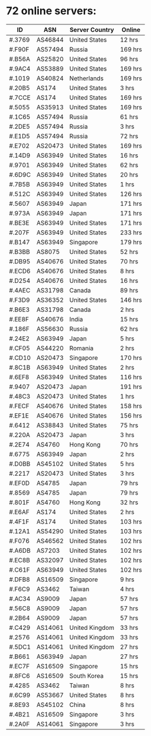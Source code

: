 # 72 online servers:

| ID | ASN | Server Country | Online |
| ------ | ------ | ------ | ------ |
| #.3769 | AS46844 | United States | 12 hrs |
| #.F90F | AS57494 | Russia | 169 hrs |
| #.B56A | AS25820 | United States | 96 hrs |
| #.9AC4 | AS53889 | United States | 169 hrs |
| #.1019 | AS40824 | Netherlands | 169 hrs |
| #.20B5 | AS174 | United States | 3 hrs |
| #.7CCE | AS174 | United States | 169 hrs |
| #.5055 | AS35913 | United States | 169 hrs |
| #.1C65 | AS57494 | Russia | 61 hrs |
| #.2DE5 | AS57494 | Russia | 3 hrs |
| #.E1D5 | AS57494 | Russia | 72 hrs |
| #.E702 | AS20473 | United States | 169 hrs |
| #.14D9 | AS63949 | United States | 16 hrs |
| #.9701 | AS63949 | United States | 62 hrs |
| #.6D9C | AS63949 | United States | 20 hrs |
| #.7B5B | AS63949 | United States | 1 hrs |
| #.512C | AS63949 | United States | 126 hrs |
| #.5607 | AS63949 | Japan | 171 hrs |
| #.973A | AS63949 | Japan | 171 hrs |
| #.BE3E | AS63949 | United States | 171 hrs |
| #.207F | AS63949 | United States | 233 hrs |
| #.B147 | AS63949 | Singapore | 179 hrs |
| #.B3BB | AS8075 | United States | 52 hrs |
| #.DB95 | AS40676 | United States | 70 hrs |
| #.ECD6 | AS40676 | United States | 8 hrs |
| #.D254 | AS40676 | United States | 16 hrs |
| #.4AEC | AS31798 | Canada | 89 hrs |
| #.F3D9 | AS36352 | United States | 146 hrs |
| #.B6E3 | AS31798 | Canada | 2 hrs |
| #.EE8F | AS40676 | India | 15 hrs |
| #.186F | AS56630 | Russia | 62 hrs |
| #.24E2 | AS63949 | Japan | 5 hrs |
| #.CF05 | AS44220 | Romania | 2 hrs |
| #.CD10 | AS20473 | Singapore | 170 hrs |
| #.8C1B | AS63949 | United States | 2 hrs |
| #.6EF8 | AS63949 | United States | 116 hrs |
| #.9407 | AS20473 | Japan | 191 hrs |
| #.48C3 | AS20473 | United States | 1 hrs |
| #.FECF | AS40676 | United States | 158 hrs |
| #.EF1E | AS40676 | United States | 156 hrs |
| #.6412 | AS38843 | United States | 75 hrs |
| #.220A | AS20473 | Japan | 3 hrs |
| #.2E74 | AS4760 | Hong Kong | 70 hrs |
| #.6775 | AS63949 | Japan | 2 hrs |
| #.D0BB | AS45102 | United States | 5 hrs |
| #.2217 | AS20473 | United States | 3 hrs |
| #.EF0D | AS4785 | Japan | 79 hrs |
| #.8569 | AS4785 | Japan | 79 hrs |
| #.801F | AS4760 | Hong Kong | 32 hrs |
| #.E6AF | AS174 | United States | 2 hrs |
| #.4F1F | AS174 | United States | 103 hrs |
| #.12A1 | AS54290 | United States | 103 hrs |
| #.F076 | AS46562 | United States | 102 hrs |
| #.A6DB | AS7203 | United States | 102 hrs |
| #.EC8B | AS32097 | United States | 102 hrs |
| #.C61F | AS63949 | United States | 102 hrs |
| #.DFB8 | AS16509 | Singapore | 9 hrs |
| #.F6C9 | AS3462 | Taiwan | 4 hrs |
| #.AC34 | AS9009 | Japan | 57 hrs |
| #.56C8 | AS9009 | Japan | 57 hrs |
| #.2B64 | AS9009 | Japan | 57 hrs |
| #.C429 | AS14061 | United Kingdom | 33 hrs |
| #.2576 | AS14061 | United Kingdom | 33 hrs |
| #.5DC1 | AS14061 | United Kingdom | 27 hrs |
| #.B661 | AS63949 | Japan | 27 hrs |
| #.EC7F | AS16509 | Singapore | 15 hrs |
| #.8FC6 | AS16509 | South Korea | 15 hrs |
| #.4285 | AS3462 | Taiwan | 8 hrs |
| #.6C99 | AS53667 | United States | 8 hrs |
| #.8E93 | AS45102 | China | 8 hrs |
| #.4B21 | AS16509 | Singapore | 3 hrs |
| #.2A0F | AS14061 | Singapore | 3 hrs |

